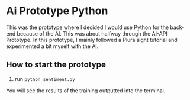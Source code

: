 # Ai Prototype Python
This was the prototype where I decided I would use Python for the back-end because of the AI. This was about halfway through the AI-API Prototype. In this prototype, I mainly followed a Pluralsight tutorial and experimented a bit myself with the AI.

## How to start the prototype
1. run `python sentiment.py`

You will see the results of the training outputted into the terminal. 